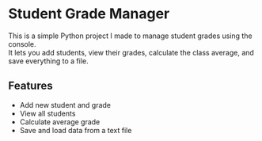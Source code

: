 # Student Grade Manager

This is a simple Python project I made to manage student grades using the console.  
It lets you add students, view their grades, calculate the class average, and save everything to a file.

## Features
- Add new student and grade  
- View all students  
- Calculate average grade  
- Save and load data from a text file  


